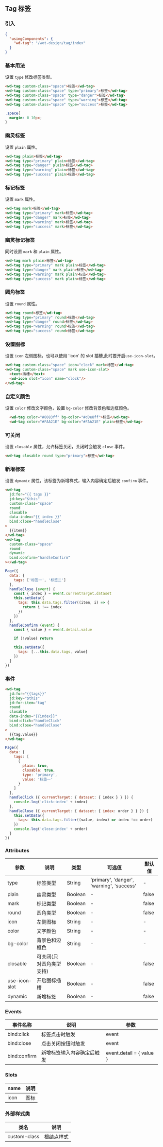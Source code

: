 ## Tag 标签

### 引入

```json
{
  "usingComponents": {
    "wd-tag": "/wot-design/tag/index"
  }
}
```

### 基本用法

设置 `type` 修改标签类型。

```html
<wd-tag custom-class="space">标签</wd-tag>
<wd-tag custom-class="space" type="primary">标签</wd-tag>
<wd-tag custom-class="space" type="danger">标签</wd-tag>
<wd-tag custom-class="space" type="warning">标签</wd-tag>
<wd-tag custom-class="space" type="success">标签</wd-tag>
```
```css
.space{
  margin: 0 10px;
}
```
### 幽灵标签

设置 `plain` 属性。

```html
<wd-tag plain>标签</wd-tag>
<wd-tag type="primary" plain>标签</wd-tag>
<wd-tag type="danger" plain>标签</wd-tag>
<wd-tag type="warning" plain>标签</wd-tag>
<wd-tag type="success" plain>标签</wd-tag>
```

### 标记标签

设置 `mark` 属性。

```html
<wd-tag mark>标签</wd-tag>
<wd-tag type="primary" mark>标签</wd-tag>
<wd-tag type="danger" mark>标签</wd-tag>
<wd-tag type="warning" mark>标签</wd-tag>
<wd-tag type="success" mark>标签</wd-tag>
```

### 幽灵标记标签
同时设置 `mark` 和 `plain` 属性。

```html
<wd-tag mark plain>标签</wd-tag>
<wd-tag type="primary" mark plain>标签</wd-tag>
<wd-tag type="danger" mark plain>标签</wd-tag>
<wd-tag type="warning" mark plain>标签</wd-tag>
<wd-tag type="success" mark plain>标签</wd-tag>
```

### 圆角标签

设置 `round` 属性。

```html
<wd-tag round>标签</wd-tag>
<wd-tag type="primary" round>标签</wd-tag>
<wd-tag type="danger" round>标签</wd-tag>
<wd-tag type="warning" round>标签</wd-tag>
<wd-tag type="success" round>标签</wd-tag>
```

### 设置图标

设置 `icon` 左侧图标，也可以使用 'icon' 的 slot 插槽,此时要开启`use-icon-slot`。

```html
<wd-tag custom-class="space" icon="clock" mark>标签</wd-tag>
<wd-tag custom-class="space" mark use-icon-slot>
  <text>插槽</text>
  <wd-icon slot="icon" name="clock"/>
</wd-tag>
```

### 自定义颜色

设置 `color` 修改文字颜色，设置 `bg-color` 修改背景色和边框颜色。

```html
  <wd-tag color="#0083ff" bg-color="#d0e8ff">标签</wd-tag>
  <wd-tag color="#FAA21E" bg-color="#FAA21E" plain>标签</wd-tag>
```

### 可关闭

设置 `closable` 属性，允许标签关闭，关闭时会触发 `close` 事件。
```html
<wd-tag closable round type="primary">标签</wd-tag>
```

### 新增标签

设置 `dynamic` 属性，该标签为新增样式，输入内容确定后触发 `confirm` 事件。

```html
<wd-tag
  jd:for="{{ tags }}"
  jd:key="$this"
  custom-class="space"
  round
  closable
  data-index="{{ index }}"
  bind:close="handleClose"
>
  {{item}}
</wd-tag>
<wd-tag
  custom-class="space"
  round
  dynamic
  bind:confirm="handleConfirm"
></wd-tag>
```

```javascript
Page({
  data: {
    tags: ['标签一', '标签二']
  },
  handleClose (event) {
    const { index } = event.currentTarget.dataset
    this.setData({
      tags: this.data.tags.filter((item, i) => {
        return i !== index
      })
    })
  },
  handleConfirm (event) {
    const { value } = event.detail.value

    if (!value) return

    this.setData({
      tags: [...this.data.tags, value]
    })
  }
})
```

### 事件

```html
<wd-tag
  jd:for="{{tags}}"
  jd:key="$this"
  jd:for-item="tag"
  round
  closable
  data-index="{{index}}"
  bind:click="handleClick"
  bind:close="handleClose"
>
  {{tag.value}}
</wd-tag>
```

```javascript
Page({
  data: {
    tags: [
      {
        plain: true,
        closable: true,
        type: 'primary',
        value: '标签一'
      }
    ]
  },
  handleClick ({ currentTarget: { dataset: { index } } }) {
    console.log('click:index' + index)
  },
  handleClose ({ currentTarget: { dataset: { index: order } } }) {
    this.setData({
      tags: this.data.tags.filter((value, index) => index !== order)
    })
    console.log('close:index' + order)
  }
})
```

### Attributes

| 参数      | 说明                                 | 类型      | 可选值       | 默认值   |
|---------- |------------------------------------ |---------- |------------- |-------- |
| type | 标签类型 | String | 'primary', 'danger', 'warning', 'success' | - | - |
| plain | 幽灵类型 | Boolean | - | false |
| mark | 标记类型 | Boolean | - | false |
| round | 圆角类型 | Boolean | - | false |
| icon | 左侧图标 | String | - | - |
| color | 文字颜色 | String | - | - |
| bg-color | 背景色和边框色 | String | - | - |
| closable | 可关闭(只对圆角类型支持) | Boolean | - | false |
| use-icon-slot | 开启图标插槽 | Boolean | - | false |
| dynamic | 新增标签 | Boolean | - | false |

### Events

| 事件名称      | 说明                                 | 参数     |
|------------- |------------------------------------ |--------- |
| bind:click | 标签点击时触发 | event |
| bind:close | 点击关闭按钮时触发 | event |
| bind:confirm | 新增标签输入内容确定后触发 | event.detail = { value } |

### Slots

| name      | 说明       |
|------------- |----------- |
| icon | 图标 |

### 外部样式类

| 类名     | 说明                |
|---------|---------------------|
| custom-class | 根结点样式 |